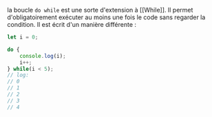 la boucle `do while` est une sorte d'extension à [[While]].
Il permet d'obligatoirement exécuter au moins une fois le code sans regarder la condition.
Il est écrit d'un manière différente :

```js
let i = 0;

do {
	console.log(i);
	i++;
} while(i < 5);
// log:
// 0
// 1
// 2
// 3
// 4
```